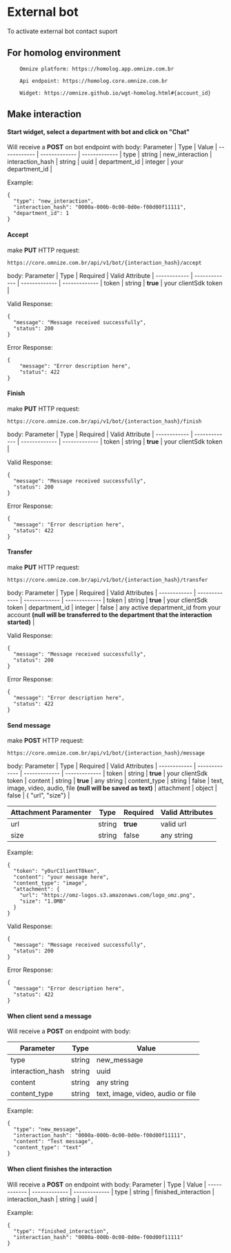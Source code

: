 # External bot
To activate external bot contact suport

## For homolog environment
```
    Omnize platform: https://homolog.app.omnize.com.br

    Api endpoint: https://homolog.core.omnize.com.br

    Widget: https://omnize.github.io/wgt-homolog.html#{account_id}
```

## Make interaction
#### Start widget, select a department with bot and click on "Chat"
Will receive a **POST** on bot endpoint with body:
Parameter | Type | Value |
------------ | ------------- | ------------- |
type | string | new_interaction |
interaction_hash | string | uuid |
department_id | integer | your department_id |

Example:
```
{
  "type": "new_interaction",
  "interaction_hash": "0000a-000b-0c00-0d0e-f00d00f11111",
  "department_id": 1
}
```

#### Accept
make **PUT** HTTP request:
```
https://core.omnize.com.br/api/v1/bot/{interaction_hash}/accept
```
body:
Parameter | Type | Required | Valid Attribute |
------------ | ------------- | ------------- | ------------- |
token | string | **true** | your clientSdk token |

Valid Response:
```
{
  "message": "Message received successfully",
  "status": 200
}
```
Error Response:
```
{
    "message": "Error description here",
    "status": 422
}
```

#### Finish
make **PUT** HTTP request:
```
https://core.omnize.com.br/api/v1/bot/{interaction_hash}/finish
```
body:
Parameter | Type | Required | Valid Attribute |
------------ | ------------- | ------------- | ------------- |
token | string | **true** | your clientSdk token |

Valid Response:
```
{
  "message": "Message received successfully",
  "status": 200
}
```
Error Response:
```
{
  "message": "Error description here",
  "status": 422
}

```
#### Transfer
make **PUT** HTTP request:
```
https://core.omnize.com.br/api/v1/bot/{interaction_hash}/transfer
```
body:
Parameter | Type | Required | Valid Attributes |
------------ | ------------- | ------------- | ------------- |
token | string | **true** | your clientSdk token |
department_id | integer | false | any active department_id from your account **(null will be transferred to the department that the interaction started)** |

Valid Response:
```
{
  "message": "Message received successfully",
  "status": 200
}
````
Error Response:
```
{
  "message": "Error description here",
  "status": 422
}
```

#### Send message
make **POST** HTTP request:
```
https://core.omnize.com.br/api/v1/bot/{interaction_hash}/message
```
body:
Parameter | Type | Required | Valid Attributes |
------------ | ------------- | ------------- | ------------- |
token | string | **true** | your clientSdk token |
content | string | **true** | any string |
content_type | string | false | text, image, video, audio, file **(null will be saved as text)** |
attachment | object | false | { "url", "size"} |

Attachment Paramenter | Type | Required | Valid Attributes |
------------ | ------------- | ------------- | ------------- |
url | string | **true** | valid url |
size | string | false | any string |

Example:
```
{
  "token": "y0urC1lientT0ken",
  "content": "your message here",
  "content_type": "image",
  "attachment": {
    "url": "https://omz-logos.s3.amazonaws.com/logo_omz.png",
    "size": "1.0MB"
  }
}
```

Valid Response:
```
{
  "message": "Message received successfully",
  "status": 200
}
```
Error Response:
```
{
  "message": "Error description here",
  "status": 422
}
```

#### When client send a message
Will receive a **POST** on endpoint with body:

Parameter | Type | Value |
------------ | ------------- | ------------- |
type | string | new_message |
interaction_hash | string | uuid |
content | string | any string |
content_type | string | text, image, video, audio or file |

Example:
```
{
  "type": "new_message",
  "interaction_hash": "0000a-000b-0c00-0d0e-f00d00f11111",
  "content": "Test message",
  "content_type": "text"
}
```

#### When client finishes the interaction
Will receive a **POST** on endpoint with body:
Parameter | Type | Value |
------------ | ------------- | ------------- |
type | string | finished_interaction |
interaction_hash | string | uuid |

Example:
```
{
  "type": "finished_interaction",
  "interaction_hash": "0000a-000b-0c00-0d0e-f00d00f11111"
}
```